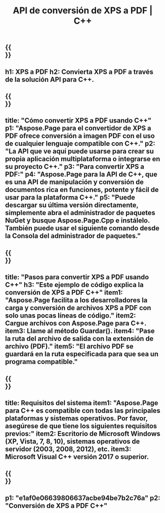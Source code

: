 ﻿---
translation: true
template: /_templates/_conversion-child-cpp.md
title: API de conversión de XPS a PDF | C++
url: /cpp/conversion/xps-to-pdf/
description: Conversión de PS a PDF proporcionada por Aspose.Page para la solución API de C++. Funciona en C++ Runtime Environment para Windows de 32 bits, Windows de 64 bits y Linux de 64 bits.
informat: XPS
outformat: PDF
otherformats: EPS PS
---

{{<section banner>}}
---
h1: XPS a PDF
h2: Convierta XPS a PDF a través de la solución API para C++.
---

{{<section overview>}}
---
title: "Cómo convertir XPS a PDF usando C++"
p1: "Aspose.Page para el convertidor de XPS a PDF ofrece conversión a imagen PDF con el uso de cualquier lenguaje compatible con C++."
p2: "La API que ve aquí puede usarse para crear su propia aplicación multiplataforma o integrarse en su proyecto C++."
p3: "Para convertir XPS a PDF:"
p4: "Aspose.Page para la API de C++, que es una API de manipulación y conversión de documentos rica en funciones, potente y fácil de usar para la plataforma C++."
p5: "Puede descargar su última versión directamente, simplemente abra el administrador de paquetes NuGet y busque Aspose.Page.Cpp e instálelo. También puede usar el siguiente comando desde la Consola del administrador de paquetes."
---

{{<section feature1>}}
---
title: "Pasos para convertir XPS a PDF usando C++"
h3: "Este ejemplo de código explica la conversión de XPS a PDF C++"
item1: "Aspose.Page facilita a los desarrolladores la carga y conversión de archivos XPS a PDF con solo unas pocas líneas de código."
item2: Cargue archivos con Aspose.Page para C++.
item3: Llame al método Guardar().
item4: "Pase la ruta del archivo de salida con la extensión de archivo (PDF)."
item5: "El archivo PDF se guardará en la ruta especificada para que sea un programa compatible."
---

{{<section feature2>}}
---
title: Requisitos del sistema
item1: "Aspose.Page para C++ es compatible con todas las principales plataformas y sistemas operativos. Por favor, asegúrese de que tiene los siguientes requisitos previos:"
item2: Escritorio de Microsoft Windows (XP, Vista, 7, 8, 10), sistemas operativos de servidor (2003, 2008, 2012), etc.
item3: Microsoft Visual C++ versión 2017 o superior.
---

{{<section gist>}}
---
p1: "e1af0e06639806637acbe94be7b2c76a"
p2: "Conversión de XPS a PDF C++"
---

